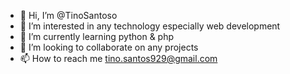 - 👋 Hi, I’m @TinoSantoso
- 👀 I’m interested in any technology especially web development
- 🌱 I’m currently learning python & php
- 💞️ I’m looking to collaborate on any projects
- 📫 How to reach me tino.santos929@gmail.com

<!---
TinoSantoso/TinoSantoso is a ✨ special ✨ repository because its `README.md` (this file) appears on your GitHub profile.
You can click the Preview link to take a look at your changes.
--->

